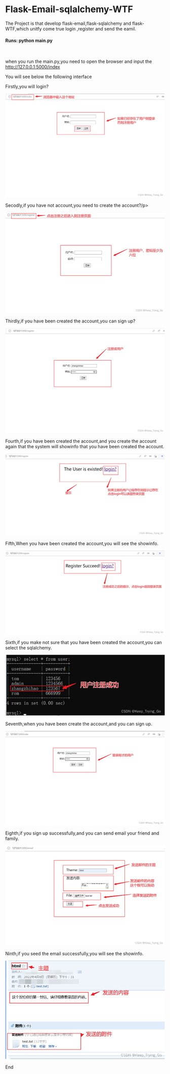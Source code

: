 # Flask-Email-sqlalchemy-WTF
The Project is that develop flask-email,flask-sqlalchemy and flask-WTF,which unitfy come true login ,register and send the eamil.
<h4>Runs: python main.py </h4><br>
<p>when you run the main.py,you need to open the browser and input the <a href='http://127.0.0.1:5000/index'>http://127.0.0.1:5000/index</a></p>
<p>You will see below the following interface</p>
<p></p>
<p>Firstly,you will login?</p>
<p><img src='https://github.com/KeepTryingTo/Flask-Email-sqlalchemy-WTF/blob/main/images/login.png' title='login'></p>

<p>Secodly,if you have not account,you need to create the account?/p>
<p><img src='https://github.com/KeepTryingTo/Flask-Email-sqlalchemy-WTF/blob/main/images/register.png' title='register'></p>

<p>Thirdly,if you have been created the account,you can sign up?</p>
<p><img src='https://github.com/KeepTryingTo/Flask-Email-sqlalchemy-WTF/blob/main/images/register_user.png' title='register_user'></p>

<p>Fourth,if you have been created the account,and you create the account again that the system will showinfo that you have been created the account.</p>
<p><img src='https://github.com/KeepTryingTo/Flask-Email-sqlalchemy-WTF/blob/main/images/register_exist.png' title='login'></p>

<p>Fifth,When you have been created the account,you will see the showinfo.</p>
<p><img src='https://github.com/KeepTryingTo/Flask-Email-sqlalchemy-WTF/blob/main/images/register_showinfo.png' title='register_showinfo'></p>

<p>Sixth,if you make not sure that you have been created the account,you can select the sqlalchemy.</p>
<p><img src='https://github.com/KeepTryingTo/Flask-Email-sqlalchemy-WTF/blob/main/images/sqlalchemy.png' title='login'></p>

<p>Seventh,when you have been create the account,and you can sign up.</p>
<p><img src='https://github.com/KeepTryingTo/Flask-Email-sqlalchemy-WTF/blob/main/images/login_successed.png' title='login_successed'></p>

<p>Eighth,if you sign up successfully,and you can send email your friend and family.</p>
<p><img src='https://github.com/KeepTryingTo/Flask-Email-sqlalchemy-WTF/blob/main/images/sendEmail.png' title='sendEmail'></p>

<p>Ninth,if you seed the email successfully,you will see the showinfo.</p>
<p><img src='https://github.com/KeepTryingTo/Flask-Email-sqlalchemy-WTF/blob/main/images/sendEmailSuccessed.png' title='sendEmailSuccessed'></p>

<p>End</p>


